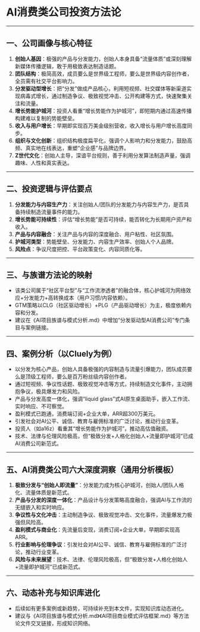 # AI消费类公司投资方法论

---

## 一、公司画像与核心特征

1. **创始人基因**：极强的产品与分发能力，创始人本身具备“流量体质”或深刻理解新媒体传播逻辑，敢于用极致表达制造话题。
2. **团队结构**：极简高效，成员要么是世界级工程师，要么是世界级内容创作者，全员需有社交平台影响力。
3. **分发驱动型增长**：把“分发”做成产品核心，利用短视频、社交媒体等新渠道实现病毒式增长，通过制造争议、极致视觉冲击、公开构建等方式，快速聚集关注和流量。
4. **增长势能护城河**：投资人看重“增长势能作为护城河”，即短期内通过高速传播构建难以复制的势能壁垒。
5. **收入与用户增长**：早期即实现百万美金级别营收，收入增长与用户增长高度同步。
6. **组织与文化创新**：组织结构极度扁平化，强调个人影响力和分发能力，鼓励高频、真实地在线表达，重塑“企业感”与品牌边界。
7. **Z世代文化**：创始人主导，深谙平台规则，善于利用分发算法制造声量，强调趣味、人性和真实表达。

---

## 二、投资逻辑与评估要点

1. **分发能力与内容生产力**：关注创始人/团队的分发能力与内容生产力，是否具备持续制造流量事件的能力。
2. **增长势能可持续性**：评估“增长势能”是否可持续，能否转化为长期用户资产和收入。
3. **产品与内容融合**：关注产品与内容的深度融合、用户粘性、社区氛围。
4. **护城河类型**：势能壁垒、分发能力、内容生产效率、创始人个人品牌。
5. **风险点**：争议尺度把控、平台政策变化、内容同质化等。

---

## 三、与族谱方法论的映射

- 该类公司属于“社区平台型”与“工作流渗透者”的融合体，核心护城河为网络效应+分发能力+高转换成本（用户习惯/内容依赖）。
- GTM策略以CLG（社区驱动增长）+PLG（产品驱动增长）为主，极度依赖内容和分发。
- 建议在《AI项目族谱与模式分析.md》中增加“分发驱动型AI消费公司”专门条目与案例链接。

---

## 四、案例分析（以Cluely为例）

- 以分发为核心产品，创始人具备极强的内容制造与流量引爆能力，团队成员要么是顶级工程师，要么是百万粉丝级内容创作者。
- 通过短视频、争议性话题、极致视觉冲击等方式，持续制造文化事件，主动拥抱争议，极具爆发力和风险。
- 产品与分发高度一体化，强调“liquid glass”式AI原生桌面助手，嵌入工作流、实时响应、不可察觉。
- 盈利模式已跑通，消费端订阅+企业大单，ARR超300万美元。
- 引发社会对AI公平、诚信、教育与雇佣标准的广泛讨论，推动行业变革。
- 投资人（如a16z）看重其“增长势能作为护城河”，推动高估值融资。
- 技术、法律与伦理风险极高，但“极致分发+人格化创始人+流量即护城河”已成AI消费公司新范式。

---

## 五、AI消费类公司六大深度洞察（通用分析模板）

1. **极致分发与“创始人即流量”**：分发能力成为核心护城河，创始人/团队人格化、流量体质是新范式。
2. **产品与分发的深度一体化**：产品设计与分发策略高度融合，强调AI与工作流的无缝嵌入和实时响应。
3. **争议性与文化冲击**：主动制造争议、极致视觉冲击、文化事件，流量爆发力极强但风险高。
4. **盈利模式与商业化**：先流量后变现，消费订阅+企业大单，早期即实现高ARR。
5. **行业影响与伦理争议**：引发社会对AI公平、诚信、教育与雇佣标准的广泛讨论，推动行业变革。
6. **风险与未来展望**：技术、法律、伦理风险极高，但“极致分发+人格化创始人+流量即护城河”已成新范式。

---

## 六、动态补充与知识库进化

- 后续如有更多案例或新趋势，可持续补充到本文件，实现知识库动态进化。
- 建议与《AI项目族谱与模式分析.md》《AI项目商业模式评估框架.md》等方法论文件交叉链接，形成知识网络。